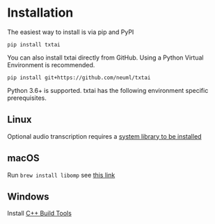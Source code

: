 # Installation

The easiest way to install is via pip and PyPI

    pip install txtai

You can also install txtai directly from GitHub. Using a Python Virtual Environment is recommended.

    pip install git+https://github.com/neuml/txtai

Python 3.6+ is supported. txtai has the following environment specific prerequisites.

## Linux

Optional audio transcription requires a [system library to be installed](https://github.com/bastibe/python-soundfile#installation)

## macOS

Run `brew install libomp` see [this link](https://github.com/kyamagu/faiss-wheels#prerequisite)

## Windows

Install [C++ Build Tools](https://visualstudio.microsoft.com/visual-cpp-build-tools/)
